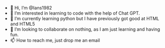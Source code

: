 - 👋 Hi, I’m @Ians1982
- 👀 I’m interested in learning to code with the help of Chat GPT.
- 🌱 I’m currently learning python but I have previously got good at HTML and HTML5
- 💞️ I’m looking to collaborate on nothing, as I am just learning and having fun.
- 📫 How to reach me, just drop me an email

<!---
Ians1982/Ians1982 is a ✨ special ✨ repository because its `README.md` (this file) appears on your GitHub profile.
You can click the Preview link to take a look at your changes.
--->
